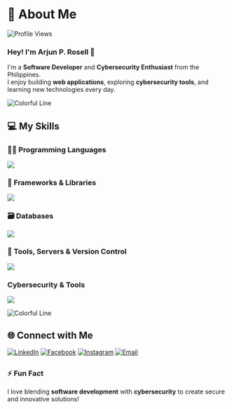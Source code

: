 # 💫 About Me
![Profile Views](https://komarev.com/ghpvc/?username=arjunrosell&color=brightgreen&style=flat-square)

### Hey! I'm Arjun P. Rosell 👋

I'm a **Software Developer** and **Cybersecurity Enthusiast** from the Philippines.  
I enjoy building **web applications**, exploring **cybersecurity tools**, and learning new technologies every day.

![Colorful Line](https://raw.githubusercontent.com/HighAmbition211/HighAmbition211/auxiliary/others/colorful_line.gif)

## 💻 My Skills

### 👨‍💻 Programming Languages
<img src="https://skillicons.dev/icons?i=html,css,js,php,java,c" />

### 🚀 Frameworks & Libraries
<img src="https://skillicons.dev/icons?i=laravel,vue,bootstrap,tailwind,vite" />

### 🗃️ Databases
<img src="https://skillicons.dev/icons?i=mysql,sqlite" />

### 🔧 Tools, Servers & Version Control
<img src="https://skillicons.dev/icons?i=windows,vscode,eclipse,sublime,git,github,figma,discord,cloudflare,nginx,aws" />  

### Cybersecurity & Tools
<img src="https://skillicons.dev/icons?i=linux,kali,ubuntu,powershell" />

![Colorful Line](https://raw.githubusercontent.com/HighAmbition211/HighAmbition211/auxiliary/others/colorful_line.gif)

## 🌐 Connect with Me
[![LinkedIn](https://img.shields.io/badge/-LinkedIn-blue?style=flat&logo=linkedin&logoColor=white)](https://www.linkedin.com/in/rosellarjunp/)
[![Facebook](https://img.shields.io/badge/-Facebook-1877F2?style=flat&logo=facebook&logoColor=white)](https://facebook.com/rosellarjunp)
[![Instagram](https://img.shields.io/badge/-Instagram-E4405F?style=flat&logo=instagram&logoColor=white)](https://www.instagram.com/rosellarjun.p/)
[![Email](https://img.shields.io/badge/-Email-D14836?style=flat&logo=gmail&logoColor=white)](mailto:rosellarjun@gmail.com)

##

### ⚡ Fun Fact
I love blending **software development** with **cybersecurity** to create secure and innovative solutions!
